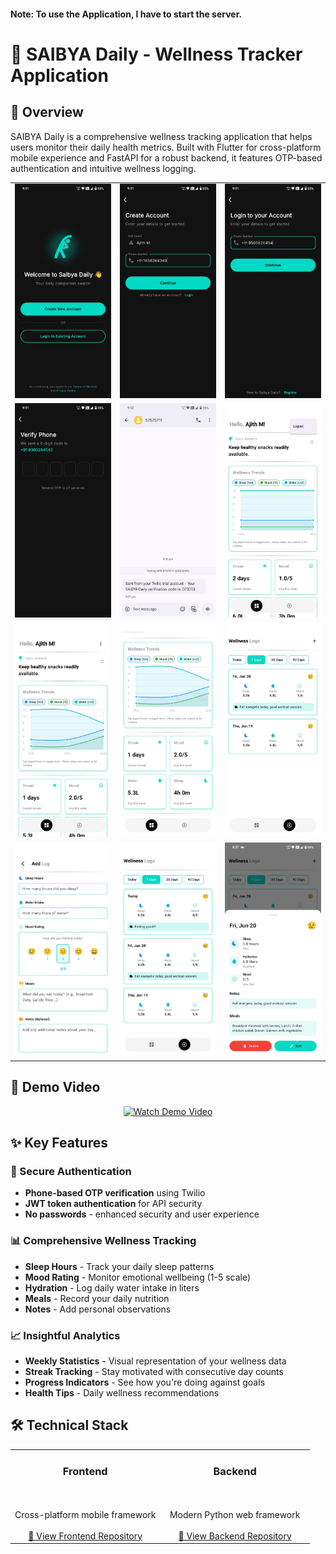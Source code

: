 #### Note: To use the Application, I have to start the server.

# 🌟 SAIBYA Daily - Wellness Tracker Application

## 📱 Overview

SAIBYA Daily is a comprehensive wellness tracking application that helps users monitor their daily health metrics. Built with Flutter for cross-platform mobile experience and FastAPI for a robust backend, it features OTP-based authentication and intuitive wellness logging.

<div align="center">
  <table>
    <tr>
      <td><img src="assets/showcase/seven.jpeg" width="200" alt="Login Screen"></td>
      <td><img src="assets/showcase/eight.jpeg" width="200" alt="Login Screen"></td>
      <td><img src="assets/showcase/nine.jpeg" width="200" alt="Login Screen"></td>
    </tr>
    <tr>
      <td><img src="assets/showcase/ten.jpeg" width="200" alt="Login Screen"></td>
      <td><img src="assets/showcase/eleven.jpeg" width="200" alt="Login Screen"></td>
      <td><img src="assets/showcase/twelve.jpeg" width="200" alt="Login Screen"></td>
    </tr>
    <tr>
      <td><img src="assets/showcase/one.jpeg" width="200" alt="Login Screen"></td>
      <td><img src="assets/showcase/two.jpeg" width="200" alt="Login Screen"></td>
      <td><img src="assets/showcase/three.jpeg" width="200" alt="Login Screen"></td>
    </tr>
    <tr>
      <td><img src="assets/showcase/four.jpeg" width="200" alt="Login Screen"></td>
      <td><img src="assets/showcase/five.jpeg" width="200" alt="Login Screen"></td>
      <td><img src="assets/showcase/six.jpeg" width="200" alt="Login Screen"></td>
    </tr>
  </table>
</div>

## 🎥 Demo Video
<div align="center">
  <a href="https://github.com/ajith-m-doodlebug/saibya_daily/blob/main/Saibya%20Daily%20Demo%20Video.mp4">
    <img src="https://img.shields.io/badge/🎬-Watch%20Demo%20Video-blue?style=for-the-badge" alt="Watch Demo Video">
  </a>
</div>

## ✨ Key Features

### 🔐 Secure Authentication
- **Phone-based OTP verification** using Twilio
- **JWT token authentication** for API security
- **No passwords** - enhanced security and user experience

### 📊 Comprehensive Wellness Tracking
- **Sleep Hours** - Track your daily sleep patterns
- **Mood Rating** - Monitor emotional wellbeing (1-5 scale)
- **Hydration** - Log daily water intake in liters
- **Meals** - Record your daily nutrition
- **Notes** - Add personal observations

### 📈 Insightful Analytics
- **Weekly Statistics** - Visual representation of your wellness data
- **Streak Tracking** - Stay motivated with consecutive day counts
- **Progress Indicators** - See how you're doing against goals
- **Health Tips** - Daily wellness recommendations

## 🛠️ Technical Stack

<table>
  <tr>
    <td align="center" width="50%">
      <h3>Frontend</h3>
      <br><br>
      Cross-platform mobile framework
      <br><br>
      <a href="https://github.com/ajith-m-doodlebug/saibya_daily_flutter">
        📱 View Frontend Repository
      </a>
    </td>
    <td align="center" width="50%">
      <h3>Backend</h3>
      <br><br>
      Modern Python web framework
      <br><br>
      <a href="https://github.com/ajith-m-doodlebug/saibya_daily_backend">
        🚀 View Backend Repository
      </a>
    </td>
  </tr>
</table>

